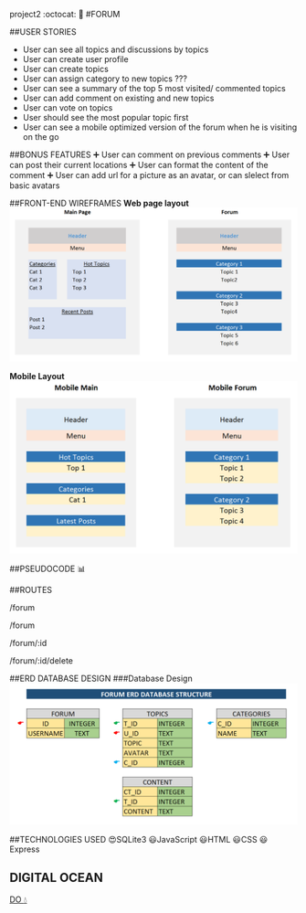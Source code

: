 project2 :octocat: :thought_balloon:
#FORUM


##USER STORIES
* User can see all topics and discussions by topics
* User can create user profile
* User can create topics
* User can assign category to new topics ???
* User can see a summary of the top 5 most visited/ commented topics
* User can add comment on existing and new topics
* User can vote on topics
* User should see the most popular topic first
* User can see a mobile optimized version of the forum when he is visiting on the go

##BONUS FEATURES
:heavy_plus_sign: User can comment on previous comments
:heavy_plus_sign: User can post their current locations
:heavy_plus_sign: User can format the content of the comment
:heavy_plus_sign: User can add url for a picture as an avatar, or can slelect from basic avatars


##FRONT-END WIREFRAMES
**Web page layout**
![ERD](image/web.png)

**Mobile Layout**
![ERD](image/mobile.png)


##PSEUDOCODE :bar_chart:


##ROUTES

/forum

/forum

/forum/:id

/forum/:id/delete


##ERD DATABASE DESIGN
###Database Design
![ERD](image/erd.png)



##TECHNOLOGIES USED
:heart_eyes:SQLite3
:smiley:JavaScript
:smiley:HTML
:smiley:CSS
:smiley:Express

## DIGITAL OCEAN
[DO :droplet:](http://github.com)
